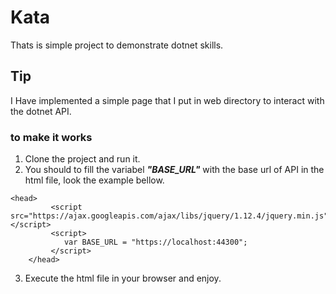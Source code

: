 # Kata

Thats is simple project to demonstrate dotnet skills.

## Tip

I Have implemented a simple page that I put in web directory to interact with the dotnet API.

### to make it works

1. Clone the project and run it.
2. You should to fill the variabel ***"BASE_URL"*** with the base url of API in the html file, look the example bellow.
```hrml
<head>
		 <script src="https://ajax.googleapis.com/ajax/libs/jquery/1.12.4/jquery.min.js"></script>
		 <script>
			var BASE_URL = "https://localhost:44300";
		 </script>
	</head>
```

3. Execute the html file in your browser and enjoy.